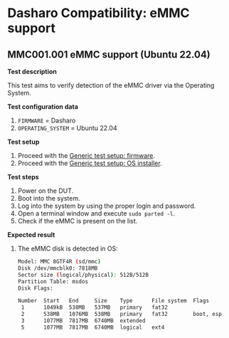 # Dasharo Compatibility: eMMC support

## MMC001.001 eMMC support (Ubuntu 22.04)

**Test description**

This test aims to verify detection of the eMMC driver via the Operating System.

**Test configuration data**

1. `FIRMWARE` = Dasharo
2. `OPERATING_SYSTEM` = Ubuntu 22.04

**Test setup**

1. Proceed with the
    [Generic test setup: firmware](../generic-test-setup.md#firmware).
2. Proceed with the
    [Generic test setup: OS installer](../generic-test-setup.md#os-installer).

**Test steps**

1. Power on the DUT.
2. Boot into the system.
3. Log into the system by using the proper login and password.
4. Open a terminal window and execute `sudo parted -l`.
5. Check if the eMMC is present on the list.

**Expected result**

1. The eMMC disk is detected in OS:

    ```bash
    Model: MMC 8GTF4R (sd/mmc)
    Disk /dev/mmcblk0: 7818MB
    Sector size (logical/physical): 512B/512B
    Partition Table: msdos
    Disk Flags:

    Number  Start   End     Size    Type      File system  Flags
     1      1049kB  538MB   537MB   primary   fat32
     2      538MB   1076MB  538MB   primary   fat32        boot, esp
     3      1077MB  7817MB  6740MB  extended
     5      1077MB  7817MB  6740MB  logical   ext4
    ```
